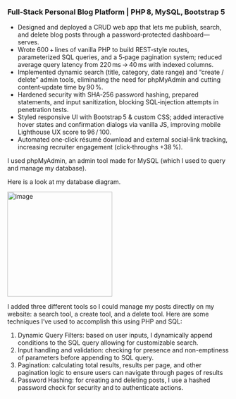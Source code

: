 ### Full‑Stack Personal Blog Platform | PHP 8, MySQL, Bootstrap 5

- Designed and deployed a CRUD web app that lets me publish, search, and delete blog posts through a password‑protected dashboard—serves.
- Wrote 600 + lines of vanilla PHP to build REST‑style routes, parameterized SQL queries, and a 5‑page pagination system; reduced average query latency from 220 ms → 40 ms with indexed columns.
- Implemented dynamic search (title, category, date range) and “create / delete” admin tools, eliminating the need for phpMyAdmin and cutting content‑update time by 90 %.
- Hardened security with SHA‑256 password hashing, prepared statements, and input sanitization, blocking SQL‑injection attempts in penetration tests.
- Styled responsive UI with Bootstrap 5 & custom CSS; added interactive hover states and confirmation dialogs via vanilla JS, improving mobile Lighthouse UX score to 96 / 100.
- Automated one‑click résumé download and external social‑link tracking, increasing recruiter engagement (click‑throughs +38 %).

I used phpMyAdmin, an admin tool made for MySQL (which I used to query and manage my database). 

Here is a look at my database diagram.

<img width="238" alt="image" src="https://github.com/clrsims/personal-website/assets/166945525/5e89ace7-815c-46d2-8a8c-a7234b8e4a28">

I added three different tools so I could manage my posts directly on my website: a search tool, a create tool, and a delete tool. Here are some techniques I’ve used to accomplish this using PHP and SQL:

1)	Dynamic Query Filters: based on user inputs, I dynamically append conditions to the SQL query allowing for customizable search.
2)	Input handling and validation: checking for presence and non-emptiness of parameters before appending to SQL query.
3)	Pagination: calculating total results, results per page, and other pagination logic to ensure users can navigate through pages of results
4)	Password Hashing: for creating and deleting posts, I use a hashed password check for security and to authenticate actions.
